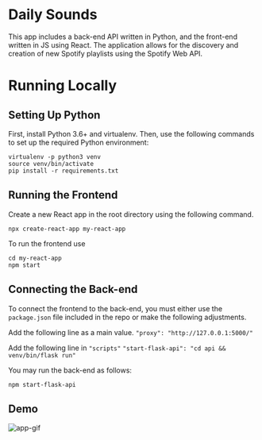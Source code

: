 # Daily Sounds 
This app includes a back-end API written in Python, and the front-end written in JS using React. The application allows for the discovery and creation of new Spotify playlists using the Spotify Web API. 


# Running Locally

## Setting Up Python
First, install Python 3.6+ and virtualenv. Then, use the following commands to set up the required Python environment:
```
virtualenv -p python3 venv
source venv/bin/activate
pip install -r requirements.txt
```

## Running the Frontend
Create a new React app in the root directory using the following command. 
```
npx create-react-app my-react-app
```
To run the frontend use
```
cd my-react-app
npm start
```

## Connecting the Back-end 
To connect the frontend to the back-end, you must either use the `package.json` file included in the repo or make the following adjustments.

Add the following line as a main value.
```"proxy": "http://127.0.0.1:5000/"```

Add the following line in ```"scripts"```
```"start-flask-api": "cd api && venv/bin/flask run"```

You may run the back-end as follows:
```
npm start-flask-api
```

## Demo
![app-gif](daily_sounds_demo.gif)


